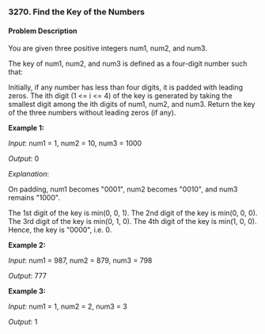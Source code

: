  
### 3270. Find the Key of the Numbers

#### Problem Description

You are given three positive integers num1, num2, and num3.

The key of num1, num2, and num3 is defined as a four-digit number such that:

Initially, if any number has less than four digits, it is padded with leading zeros.
The ith digit (1 <= i <= 4) of the key is generated by taking the smallest digit among the ith digits of num1, num2, and num3.
Return the key of the three numbers without leading zeros (if any).

 
**Example 1:**

*Input*: num1 = 1, num2 = 10, num3 = 1000

*Output*: 0

*Explanation*:

On padding, num1 becomes "0001", num2 becomes "0010", and num3 remains "1000".

The 1st digit of the key is min(0, 0, 1).
The 2nd digit of the key is min(0, 0, 0).
The 3rd digit of the key is min(0, 1, 0).
The 4th digit of the key is min(1, 0, 0).
Hence, the key is "0000", i.e. 0.


**Example 2:**

*Input*: num1 = 987, num2 = 879, num3 = 798

*Output*: 777

**Example 3:**

*Input:* num1 = 1, num2 = 2, num3 = 3

*Output*: 1

